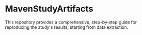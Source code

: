 # MavenStudyArtifacts
This repository provides a comprehensive, step-by-step guide for reproducing the study's results, starting from data extraction.
